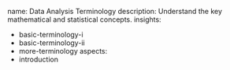 name: Data Analysis Terminology
description: Understand the key mathematical and statistical concepts.
insights:
  - basic-terminology-i
  - basic-terminology-ii
  - more-terminology
aspects:
  - introduction